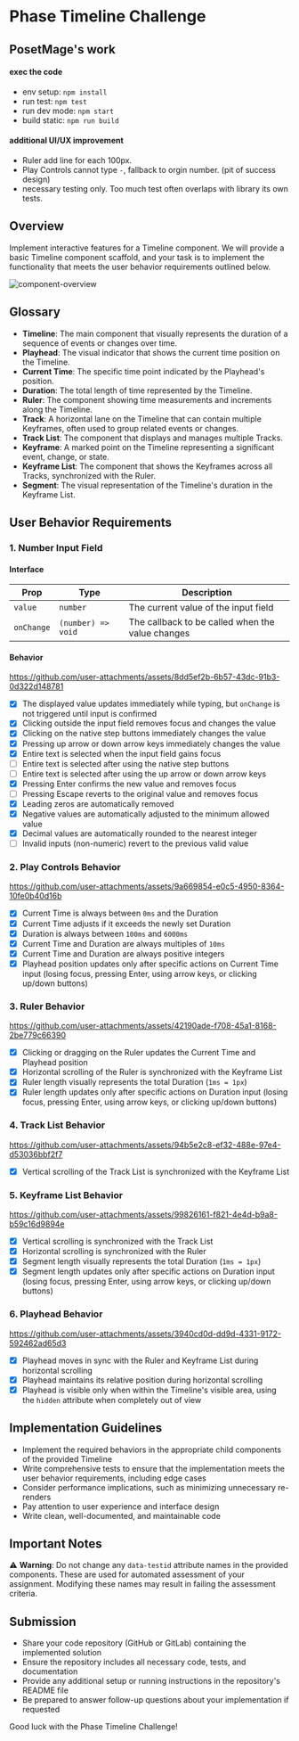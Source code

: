 # Phase Timeline Challenge

## PosetMage's work 

#### exec the code
* env setup: ```npm install```
* run test: ```npm test```
* run dev mode: ```npm start```
* build static: ```npm run build```

#### additional UI/UX improvement
* Ruler add line for each 100px.
* Play Controls cannot type ```-```, fallback to orgin number. (pit of success design)
* necessary testing only. Too much test often overlaps with library its own tests.

## Overview

Implement interactive features for a Timeline component. We will provide a basic Timeline component scaffold, and your task is to implement the functionality that meets the user behavior requirements outlined below.

![component-overview](./readme-assets/component-overview.jpg)

## Glossary

- **Timeline**: The main component that visually represents the duration of a sequence of events or changes over time.
- **Playhead**: The visual indicator that shows the current time position on the Timeline.
- **Current Time**: The specific time point indicated by the Playhead's position.
- **Duration**: The total length of time represented by the Timeline.
- **Ruler**: The component showing time measurements and increments along the Timeline.
- **Track**: A horizontal lane on the Timeline that can contain multiple Keyframes, often used to group related events or changes.
- **Track List**: The component that displays and manages multiple Tracks.
- **Keyframe**: A marked point on the Timeline representing a significant event, change, or state.
- **Keyframe List**: The component that shows the Keyframes across all Tracks, synchronized with the Ruler.
- **Segment**: The visual representation of the Timeline's duration in the Keyframe List.

## User Behavior Requirements

### 1. Number Input Field

#### Interface

| Prop       | Type               | Description                                      |
| ---------- | ------------------ | ------------------------------------------------ |
| `value`    | `number`           | The current value of the input field             |
| `onChange` | `(number) => void` | The callback to be called when the value changes |

#### Behavior

https://github.com/user-attachments/assets/8dd5ef2b-6b57-43dc-91b3-0d322d148781

- [x] The displayed value updates immediately while typing, but `onChange` is not triggered until input is confirmed
- [x] Clicking outside the input field removes focus and changes the value
- [x] Clicking on the native step buttons immediately changes the value
- [x] Pressing up arrow or down arrow keys immediately changes the value
- [x] Entire text is selected when the input field gains focus
- [ ] Entire text is selected after using the native step buttons
- [ ] Entire text is selected after using the up arrow or down arrow keys
- [x] Pressing Enter confirms the new value and removes focus
- [ ] Pressing Escape reverts to the original value and removes focus
- [x] Leading zeros are automatically removed
- [x] Negative values are automatically adjusted to the minimum allowed value
- [x] Decimal values are automatically rounded to the nearest integer
- [ ] Invalid inputs (non-numeric) revert to the previous valid value

### 2. Play Controls Behavior

https://github.com/user-attachments/assets/9a669854-e0c5-4950-8364-10fe0b40d16b

- [x] Current Time is always between `0ms` and the Duration
- [x] Current Time adjusts if it exceeds the newly set Duration
- [x] Duration is always between `100ms` and `6000ms`
- [x] Current Time and Duration are always multiples of `10ms`
- [x] Current Time and Duration are always positive integers
- [x] Playhead position updates only after specific actions on Current Time input (losing focus, pressing Enter, using arrow keys, or clicking up/down buttons)

### 3. Ruler Behavior

https://github.com/user-attachments/assets/42190ade-f708-45a1-8168-2be779c66390

- [x] Clicking or dragging on the Ruler updates the Current Time and Playhead position
- [x] Horizontal scrolling of the Ruler is synchronized with the Keyframe List
- [x] Ruler length visually represents the total Duration (`1ms = 1px`)
- [x] Ruler length updates only after specific actions on Duration input (losing focus, pressing Enter, using arrow keys, or clicking up/down buttons)

### 4. Track List Behavior

https://github.com/user-attachments/assets/94b5e2c8-ef32-488e-97e4-d53036bbf2f7

- [x] Vertical scrolling of the Track List is synchronized with the Keyframe List

### 5. Keyframe List Behavior

https://github.com/user-attachments/assets/99826161-f821-4e4d-b9a8-b59c16d9894e

- [x] Vertical scrolling is synchronized with the Track List
- [x] Horizontal scrolling is synchronized with the Ruler
- [x] Segment length visually represents the total Duration (`1ms = 1px`)
- [x] Segment length updates only after specific actions on Duration input (losing focus, pressing Enter, using arrow keys, or clicking up/down buttons)

### 6. Playhead Behavior

https://github.com/user-attachments/assets/3940cd0d-dd9d-4331-9172-592462ad65d3

- [x] Playhead moves in sync with the Ruler and Keyframe List during horizontal scrolling
- [x] Playhead maintains its relative position during horizontal scrolling
- [x] Playhead is visible only when within the Timeline's visible area, using the `hidden` attribute when completely out of view

## Implementation Guidelines

- Implement the required behaviors in the appropriate child components of the provided Timeline
- Write comprehensive tests to ensure that the implementation meets the user behavior requirements, including edge cases
- Consider performance implications, such as minimizing unnecessary re-renders
- Pay attention to user experience and interface design
- Write clean, well-documented, and maintainable code

## Important Notes

⚠️ **Warning**: Do not change any `data-testid` attribute names in the provided components. These are used for automated assessment of your assignment. Modifying these names may result in failing the assessment criteria.


## Submission

- Share your code repository (GitHub or GitLab) containing the implemented solution
- Ensure the repository includes all necessary code, tests, and documentation
- Provide any additional setup or running instructions in the repository's README file
- Be prepared to answer follow-up questions about your implementation if requested

Good luck with the Phase Timeline Challenge!
